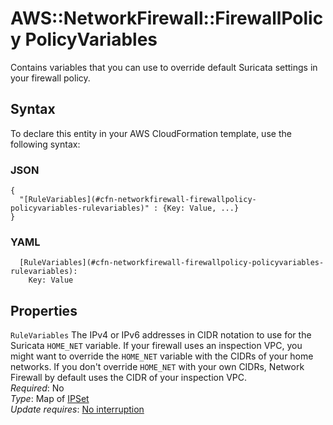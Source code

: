 # AWS::NetworkFirewall::FirewallPolicy PolicyVariables<a name="aws-properties-networkfirewall-firewallpolicy-policyvariables"></a>

Contains variables that you can use to override default Suricata settings in your firewall policy\.

## Syntax<a name="aws-properties-networkfirewall-firewallpolicy-policyvariables-syntax"></a>

To declare this entity in your AWS CloudFormation template, use the following syntax:

### JSON<a name="aws-properties-networkfirewall-firewallpolicy-policyvariables-syntax.json"></a>

```
{
  "[RuleVariables](#cfn-networkfirewall-firewallpolicy-policyvariables-rulevariables)" : {Key: Value, ...}
}
```

### YAML<a name="aws-properties-networkfirewall-firewallpolicy-policyvariables-syntax.yaml"></a>

```
  [RuleVariables](#cfn-networkfirewall-firewallpolicy-policyvariables-rulevariables): 
    Key: Value
```

## Properties<a name="aws-properties-networkfirewall-firewallpolicy-policyvariables-properties"></a>

`RuleVariables`  <a name="cfn-networkfirewall-firewallpolicy-policyvariables-rulevariables"></a>
The IPv4 or IPv6 addresses in CIDR notation to use for the Suricata `HOME_NET` variable\. If your firewall uses an inspection VPC, you might want to override the `HOME_NET` variable with the CIDRs of your home networks\. If you don't override `HOME_NET` with your own CIDRs, Network Firewall by default uses the CIDR of your inspection VPC\.  
*Required*: No  
*Type*: Map of [IPSet](aws-properties-networkfirewall-firewallpolicy-ipset.md)  
*Update requires*: [No interruption](https://docs.aws.amazon.com/AWSCloudFormation/latest/UserGuide/using-cfn-updating-stacks-update-behaviors.html#update-no-interrupt)